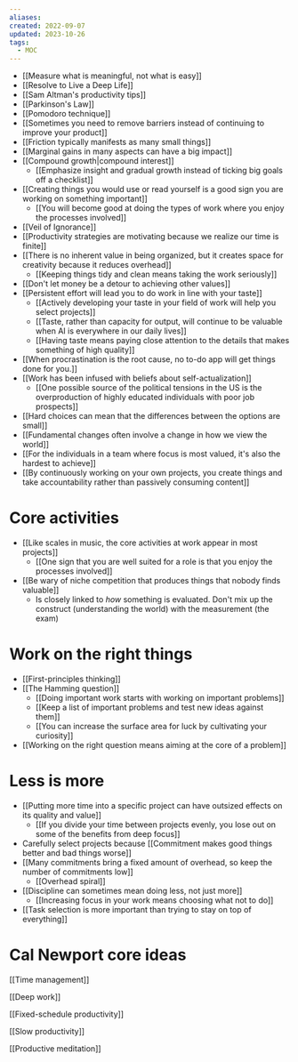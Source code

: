 ```yaml
---
aliases: 
created: 2022-09-07
updated: 2023-10-26
tags:
  - MOC
---
```


- [[Measure what is meaningful, not what is easy]]
- [[Resolve to Live a Deep Life]]
- [[Sam Altman's productivity tips]]
- [[Parkinson's Law]]
- [[Pomodoro technique]]
- [[Sometimes you need to remove barriers instead of continuing to improve your product]]
- [[Friction typically manifests as many small things]]
- [[Marginal gains in many aspects can have a big impact]]
- [[Compound growth|compound interest]]
	- [[Emphasize insight and gradual growth instead of ticking big goals off a checklist]]
- [[Creating things you would use or read yourself is a good sign you are working on something important]]
	- [[You will become good at doing the types of work where you enjoy the processes involved]]
- [[Veil of Ignorance]]
- [[Productivity strategies are motivating because we realize our time is finite]]
- [[There is no inherent value in being organized, but it creates space for creativity because it reduces overhead]]
	- [[Keeping things tidy and clean means taking the work seriously]]
- [[Don't let money be a detour to achieving other values]]
- [[Persistent effort will lead you to do work in line with your taste]]
	- [[Actively developing your taste in your field of work will help you select projects]]
	- [[Taste, rather than capacity for output, will continue to be valuable when AI is everywhere in our daily lives]]
	- [[Having taste means paying close attention to the details that makes something of high quality]]
- [[When procrastination is the root cause, no to-do app will get things done for you.]]
- [[Work has been infused with beliefs about self-actualization]]
	- [[One possible source of the political tensions in the US is the overproduction of highly educated individuals with poor job prospects]]
- [[Hard choices can mean that the differences between the options are small]]
- [[Fundamental changes often involve a change in how we view the world]]
- [[For the individuals in a team where focus is most valued, it's also the hardest to achieve]]
- [[By continuously working on your own projects, you create things and take accountability rather than passively consuming content]]

# Core activities
- [[Like scales in music, the core activities at work appear in most projects]]
	- [[One sign that you are well suited for a role is that you enjoy the processes involved]]
- [[Be wary of niche competition that produces things that nobody finds valuable]]
	- Is closely linked to *how* something is evaluated. Don't mix up the construct (understanding the world) with the measurement (the exam)

# Work on the right things

- [[First-principles thinking]]
- [[The Hamming question]]
	- [[Doing important work starts with working on important problems]]
	- [[Keep a list of important problems and test new ideas against them]]
	- [[You can increase the surface area for luck by cultivating your curiosity]]
- [[Working on the right question means aiming at the core of a problem]]

# Less is more

- [[Putting more time into a specific project can have outsized effects on its quality and value]]
	- [[If you divide your time between projects evenly, you lose out on some of the benefits from deep focus]]
- Carefully select projects because [[Commitment makes good things better and bad things worse]]
- [[Many commitments bring a fixed amount of overhead, so keep the number of commitments low]]
	- [[Overhead spiral]]
- [[Discipline can sometimes mean doing less, not just more]]
	- [[Increasing focus in your work means choosing what not to do]]
- [[Task selection is more important than trying to stay on top of everything]]

# Cal Newport core ideas

[[Time management]]

[[Deep work]]

[[Fixed-schedule productivity]]

[[Slow productivity]]

[[Productive meditation]]
